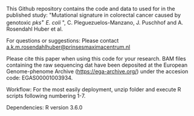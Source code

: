 This Github repository contains the code and data to used for in the published study: 
"Mutational signature in colorectal cancer caused by genotoxic *pks<sup>+</sup> E. coli* ",
C. Pleguezuelos-Manzano, J. Puschhof and A. Rosendahl Huber et al. 

For questions or suggestions: Please contact a.k.m.rosendahlhuber@prinsesmaximacentrum.nl

Please cite this paper when using this code for your research.
BAM files containing the raw sequencing dat  have been deposited at the European Genome-phenome Archive (https://ega-archive.org/) under the accesion code: EGAS00001003934. 

Workflow: For the most easily deployment, unzip folder and execute R scripts following numbering 1-7. 

Dependencies: R version 3.6.0
